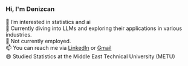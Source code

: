 ### Hi, I'm Denizcan


🔭 I’m interested in statistics and ai<br/>
🌱 Currently diving into LLMs and exploring their applications in various industries.<br/>
🤔 Not currently employed.<br/>
📫 You can reach me via [LinkedIn](https://www.linkedin.com/in/denizcanbozkurt/) or [Gmail](denizcanbozkurt@gmail.com)<br/>
😄 Studied Statistics at the Middle East Technical University (METU)
